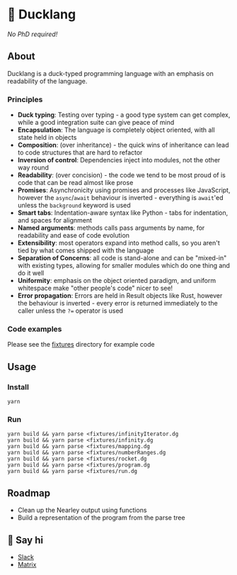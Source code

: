 # 🐥 Ducklang

*No PhD required!*

## About

Ducklang is a duck-typed programming language with an emphasis on readability of the language.

### Principles

* **Duck typing**: Testing over typing - a good type system can get complex, while a good integration suite can give peace of mind
* **Encapsulation**: The language is completely object oriented, with all state held in objects
* **Composition**: (over inheritance) - the quick wins of inheritance can lead to code structures that are hard to refactor
* **Inversion of control**: Dependencies inject into modules, not the other way round
* **Readability**: (over concision) - the code we tend to be most proud of is code that can be read almost like prose
* **Promises**: Asynchronicity using promises and processes like JavaScript, however the `async`/`await` behaviour is inverted - everything is `await`'ed unless the `background` keyword is used
* **Smart tabs**: Indentation-aware syntax like Python - tabs for indentation, and spaces for alignment
* **Named arguments**: methods calls pass arguments by name, for readability and ease of code evolution
* **Extensibility**: most operators expand into method calls, so you aren't tied by what comes shipped with the language
* **Separation of Concerns**: all code is stand-alone and can be "mixed-in" with existing types, allowing for smaller modules which do one thing and do it well
* **Uniformity**: emphasis on the object oriented paradigm, and uniform whitespace make "other people's code" nicer to see!
* **Error propagation**: Errors are held in Result objects like Rust, however the behaviour is inverted - every error is returned immediately to the caller unless the `?=` operator is used

### Code examples

Please see the [fixtures](fixtures/) directory for example code

## Usage

### Install
```shell script
yarn
```

### Run
```shell script
yarn build && yarn parse <fixtures/infinityIterator.dg
yarn build && yarn parse <fixtures/infinity.dg
yarn build && yarn parse <fixtures/mapping.dg
yarn build && yarn parse <fixtures/numberRanges.dg
yarn build && yarn parse <fixtures/rocket.dg
yarn build && yarn parse <fixtures/program.dg
yarn build && yarn parse <fixtures/run.dg
```

## Roadmap

* Clean up the Nearley output using functions
* Build a representation of the program from the parse tree

## 👋 Say hi

* [Slack](https://join.slack.com/t/ducklang/shared_invite/zt-gt4ne6er-zASbb3R5p68g2jddKyqFOw)
* [Matrix](https://matrix.to/#/%23ducklang%3Amatrix.org)
